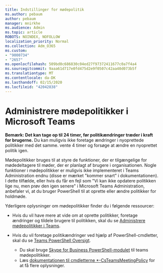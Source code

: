 ```yaml
---
title: Indstillinger for mødepolitik
ms.author: pebaum
author: pebaum
manager: mnirkhe
ms.audience: Admin
ms.topic: article
ROBOTS: NOINDEX, NOFOLLOW
localization_priority: Normal
ms.collection: Adm_O365
ms.custom:
- "9000734"
- "2657"
ms.openlocfilehash: 509bd0c686830c04ed27f97372411677c0a7f4a4
ms.sourcegitcommit: 9aaa61d717e0fd475d2e9f0507c42aa40d073b5f
ms.translationtype: MT
ms.contentlocale: da-DK
ms.lasthandoff: 02/15/2020
ms.locfileid: "42042838"
---
```

# <a name="manage-meeting-policies-in-microsoft-teams"></a>Administrere mødepolitikker i Microsoft Teams

**Bemærk: Det kan tage op til 24 timer, før politikændringer træder i kraft for brugerne.** Du kan muligvis ikke foretage ændringer i nyoprettede politikker med det samme. vente 4 timer og forsøge at ændre en nyoprettet politik igen.

Mødepolitikker bruges til at styre de funktioner, der er tilgængelige for mødedeltagere til møder, der er planlagt af brugere i organisationen. Nogle funktioner i mødepolitikker er muligvis ikke implementeret i Teams Administration endnu (disse er mærket "kommer snart" i dokumentationen). I dette tilfælde, eller hvis du får en fejl som "Vi kan ikke opdatere politikken lige nu, men prøv den igen senere" i Microsoft Teams Administration, anbefaler vi, at du bruger PowerShell til at oprette eller ændre politikker for holdmøde. 

Yderligere oplysninger om mødepolitikker finder du i følgende ressourcer:

- Hvis du vil have mere at vide om at oprette politikker, foretage ændringer og tildele brugere til politikken, skal du se [Administrere mødepolitikker i Teams](https://docs.microsoft.com/microsoftteams/meeting-policies-in-teams).

- Hvis du vil foretage politikændringer ved hjælp af PowerShell-cmdletter, skal du se [Teams PowerShell Oversigt](https://docs.microsoft.com/microsoftteams/teams-powershell-overview). 
    - Du skal bruge [Skype for Business PowerShell-modulet](https://www.microsoft.com/download/details.aspx?id=39366) til teams mødepolitikker. 
    - Læs [dokumentationen til cmdletterne *-CsTeamsMeetingPolicy](https://docs.microsoft.com/search/?search=CsTeamsMeetingPolicy&view=skype-ps) for at få flere oplysninger.

